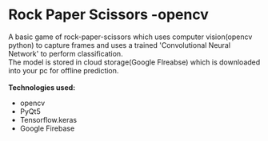 # Rock Paper Scissors -opencv
A basic game of rock-paper-scissors which uses computer vision(opencv python) to capture frames and uses a trained 'Convolutional Neural Network' to perform classification. <br />
The model is stored in cloud storage(Google FIreabse) which is downloaded into your pc for offline prediction.
<br/>
<br/>
**Technologies used:**
- opencv
- PyQt5
- Tensorflow.keras
- Google Firebase
<br />
